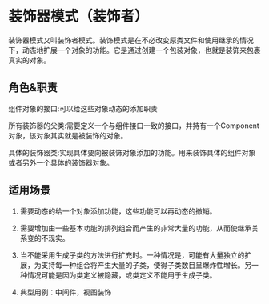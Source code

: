 # 装饰器模式（装饰者）

装饰器模式又叫装饰者模式。装饰模式是在不必改变原类文件和使用继承的情况下，动态地扩展一个对象的功能。它是通过创建一个包装对象，也就是装饰来包裹真实的对象。

## 角色&职责
组件对象的接口:可以给这些对象动态的添加职责

所有装饰器的父类:需要定义一个与组件接口一致的接口，并持有一个Component对象，该对象其实就是被装饰的对象。

具体的装饰器类:实现具体要向被装饰对象添加的功能。用来装饰具体的组件对象或者另外一个具体的装饰器对象。

## 适用场景 
   1. 需要动态的给一个对象添加功能，这些功能可以再动态的撤销。 
   
   2. 需要增加由一些基本功能的排列组合而产生的非常大量的功能，从而使继承关系变的不现实。
   
   3. 当不能采用生成子类的方法进行扩充时。一种情况是，可能有大量独立的扩展，为支持每一种组合将产生大量的子类，使得子类数目呈爆炸性增长。另一种情况可能是因为类定义被隐藏，或类定义不能用于生成子类。
   
   4. 典型用例：中间件，视图装饰